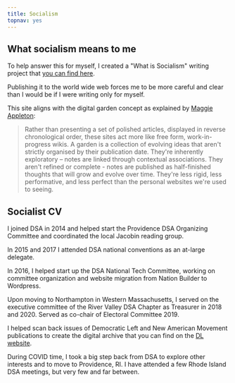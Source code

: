 ```yaml
---
title: Socialism
topnav: yes
---
```


## What socialism means to me

To help answer this for myself, I created a "What is Socialism" writing project that [you can find here](/socialism). 

Publishing it to the world wide web forces me to be more careful and clear than I would be if I were writing only for myself.

This site aligns with the digital garden concept as explained by [Maggie Appleton](https://maggieappleton.com/garden-history):
> Rather than presenting a set of polished articles, displayed in reverse chronological order, these sites act more like free form, work-in-progress wikis. A garden is a collection of evolving ideas that aren't strictly organised by their publication date. They're inherently exploratory – notes are linked through contextual associations. They aren't refined or complete - notes are published as half-finished thoughts that will grow and evolve over time. They're less rigid, less performative, and less perfect than the personal websites we're used to seeing.


## Socialist CV

I joined DSA in 2014 and helped start the Providence DSA Organizing Committee and coordinated the local Jacobin reading group. 

In 2015 and 2017 I attended DSA national conventions as an at-large delegate.

In 2016, I helped start up the DSA National Tech Committee, working on committee organization and website migration from Nation Builder to Wordpress.

Upon moving to Northampton in Western Massachusetts, I served on the executive committee of the River Valley DSA Chapter as Treasurer in 2018 and 2020. Served as co-chair of Electoral Committee 2019. 

I helped scan back issues of Democratic Left and New American Movement publications to create the digital archive that you can find on the [DL website](https://democraticleft.dsausa.org/issues/page/18/).

During COVID time, I took a big step back from DSA to explore other interests and to move to Providence, RI. I have attended a few Rhode Island DSA meetings, but very few and far between. 